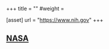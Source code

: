+++
title = ""
#weight =

[asset]
    url = "https://www.nih.gov"
+++
## [NASA](https://www.nasa.gov)
